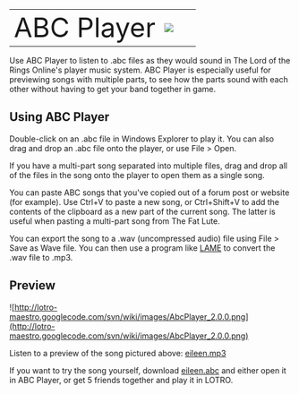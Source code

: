 <table cellpadding='0' width='800'><tr><td valign='bottom'>
<font size='7'>ABC Player</font>
</td><td width='48px'><img src='http://lotro-maestro.googlecode.com/svn/wiki/images/abcplayer_48.png' /></td></tr></table>

Use ABC Player to listen to .abc files as they would sound in The Lord of the Rings Online's player music system. ABC Player is especially useful for previewing songs with multiple parts, to see how the parts sound with each other without having to get your band together in game.

## Using ABC Player ##
Double-click on an .abc file in Windows Explorer to play it. You can also drag and drop an .abc file onto the player, or use File > Open.

If you have a multi-part song separated into multiple files, drag and drop all of the files in the song onto the player to open them as a single song.

You can paste ABC songs that you've copied out of a forum post or website (for example). Use Ctrl+V to paste a new song, or Ctrl+Shift+V to add the contents of the clipboard as a new part of the current song. The latter is useful when pasting a multi-part song from The Fat Lute.

You can export the song to a .wav (uncompressed audio) file using File > Save as Wave file. You can then use a program like [LAME](http://lame.sourceforge.net/) to convert the .wav file to .mp3.

## Preview ##
![http://lotro-maestro.googlecode.com/svn/wiki/images/AbcPlayer_2.0.0.png](http://lotro-maestro.googlecode.com/svn/wiki/images/AbcPlayer_2.0.0.png)

Listen to a preview of the song pictured above: [eileen.mp3](http://lotro-maestro.googlecode.com/svn/wiki/files/eileen.mp3)

If you want to try the song yourself, download [eileen.abc](http://lotro-maestro.googlecode.com/svn/wiki/files/eileen.abc) and either open it in ABC Player, or get 5 friends together and play it in LOTRO.